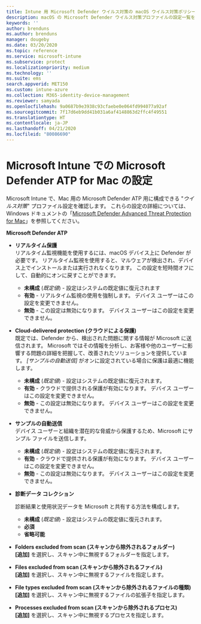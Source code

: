 ```yaml
---
title: Intune 用 Microsoft Defender ウイルス対策の macOS ウイルス対策ポリシーの設定 | Microsoft Docs
description: macOS の Microsoft Defender ウイルス対策プロファイルの設定一覧を参照してください。 このプロファイルは、Microsoft Intune の macOS のエンドポイント セキュリティ ウイルス対策ポリシーの一部です。
keywords: ''
author: brenduns
ms.author: brenduns
manager: dougeby
ms.date: 03/20/2020
ms.topic: reference
ms.service: microsoft-intune
ms.subservice: protect
ms.localizationpriority: medium
ms.technology: ''
ms.suite: ems
search.appverid: MET150
ms.custom: intune-azure
ms.collection: M365-identity-device-management
ms.reviewer: samyada
ms.openlocfilehash: 9a0687b9e3938c93cfaebe0e064fd994077a92af
ms.sourcegitcommit: 7f17d6eb9dd41b031a6af4148863d2ffc4f49551
ms.translationtype: HT
ms.contentlocale: ja-JP
ms.lasthandoff: 04/21/2020
ms.locfileid: "80086690"
---
```

# <a name="settings-for-microsoft-defender-atp-for-mac-in-microsoft-intune"></a>Microsoft Intune での Microsoft Defender ATP for Mac の設定

Microsoft Intune で、Mac 用の Microsoft Defender ATP 用に構成できる "*ウイルス対策*" プロファイル設定を確認します。 これらの設定の詳細については、Windows ドキュメントの「[Microsoft Defender Advanced Threat Protection for Mac](https://docs.microsoft.com/windows/security/threat-protection/microsoft-defender-atp/microsoft-defender-atp-mac)」を参照してください。

**Microsoft Defender ATP**

- **リアルタイム保護**  
  リアルタイム監視機能を使用するには、macOS デバイス上に Defender が必要です。 リアルタイム監視を使用すると、マルウェアが検出され、デバイス上でインストールまたは実行されなくなります。 この設定を短時間オフにして、自動的にオンに戻すことができます。

  - **未構成** (*既定値*) - 設定はシステムの既定値に復元されます
  - **有効** - リアルタイム監視の使用を強制します。 デバイス ユーザーはこの設定を変更できません。
  - **無効** - この設定は無効になります。 デバイス ユーザーはこの設定を変更できません。

- **Cloud-delivered protection (クラウドによる保護)**  
  既定では、Defender から、検出された問題に関する情報が Microsoft に送信されます。 Microsoft ではその情報を分析し、お客様や他のユーザーに影響する問題の詳細を把握して、改善されたソリューションを提供しています。 *[サンプルの自動送信]* がオンに設定されている場合に保護は最適に機能します。

  - **未構成** (*既定値*) - 設定はシステムの既定値に復元されます。
  - **有効** - クラウドで提供される保護が有効になります。 デバイス ユーザーはこの設定を変更できません。
  - **無効** - この設定は無効になります。 デバイス ユーザーはこの設定を変更できません。

- **サンプルの自動送信**  
  デバイス ユーザーと組織を潜在的な脅威から保護するため、Microsoft にサンプル ファイルを送信します。

  - **未構成** (*既定値*) - 設定はシステムの既定値に復元されます。
  - **有効** - クラウドで提供される保護が有効になります。  デバイス ユーザーはこの設定を変更できません。
  - **無効** - この設定は無効になります。 デバイス ユーザーはこの設定を変更できません。

- **診断データ コレクション**

  診断結果と使用状況データを Microsoft と共有する方法を構成します。

  - **未構成** (*既定値*) - 設定はシステムの既定値に復元されます。
  - **必須**
  - **省略可能**

- **Folders excluded from scan (スキャンから除外されるフォルダー)**  
  **[追加]** を選択し、スキャン中に無視するフォルダーを指定します。

- **Files excluded from scan (スキャンから除外されるファイル)**  
  **[追加]** を選択し、スキャン中に無視するファイルを指定します。

- **File types excluded from scan (スキャンから除外されるファイルの種類)**  
  **[追加]** を選択し、スキャン中に無視するファイルの拡張子を指定します。

- **Processes excluded from scan (スキャンから除外されるプロセス)**  
  **[追加]** を選択し、スキャン中に無視するプロセスを指定します。
